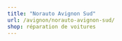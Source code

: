 ```yaml
---
title: "Norauto Avignon Sud"
url: /avignon/norauto-avignon-sud/
shop: réparation de voitures
---
```

